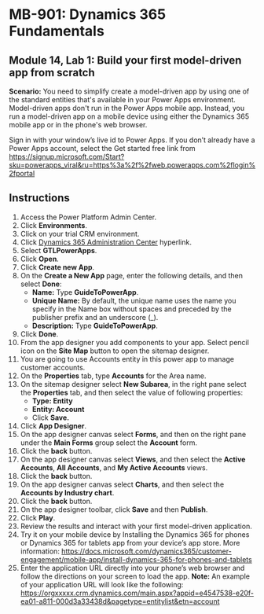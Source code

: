 
# MB-901: Dynamics 365 Fundamentals
## Module 14, Lab 1: Build your first model-driven app from scratch

**Scenario:** You need to simplify create a model-driven app by using one of the standard entities that's available in your Power Apps environment. Model-driven apps don't run in the Power Apps mobile app. Instead, you run a model-driven app on a mobile device using either the Dynamics 365 mobile app or in the phone's web browser.

Sign in with your window’s live id to Power Apps. If you don’t already have a Power Apps account, select the Get started free link from https://signup.microsoft.com/Start?sku=powerapps_viral&ru=https%3a%2f%2fweb.powerapps.com%2flogin%2fportal

## Instructions
1. Access the Power Platform Admin Center.
12.	Click **Environments**.
13.	Click on your trial CRM environment. 
14.	Click [Dynamics 365 Administration Center](https://port.crm.dynamics.com/G/Instances/InstancePicker.aspx?redirect=False0) hyperlink.
15.	Select **GTLPowerApps**.
16.	Click **Open**.
17.	Click **Create new App**.
19.	On the **Create a New App** page, enter the following details, and then select **Done**:
    - **Name:** Type **GuideToPowerApp**.
    - **Unique Name:** By default, the unique name uses the name you specify in the Name box without spaces and preceded by the publisher prefix and an underscore (_).
    - **Description:** Type **GuideToPowerApp**.
20.	Click **Done**.
21.	From the app designer you add components to your app. Select pencil icon on the **Site Map** button to open the sitemap designer.
22.	You are going to use Accounts entity in this power app to manage customer accounts.
22. On the **Properties** tab, type **Accounts** for the Area name.
23.	On the sitemap designer select **New Subarea**, in the right pane select the **Properties** tab, and then select the value of following properties:
    - **Type: Entity**
    - **Entity: Account**  
    - Click **Save.** 
24.	Click **App Designer**.
25.	On the app designer canvas select **Forms**, and then on the right pane under the **Main Forms** group select the **Account** form.
26.	Click the **back** button.
27.	On the app designer canvas select **Views**, and then select the **Active Accounts**, **All Accounts**, and **My Active Accounts** views.
28.	Click the **back** button.
29.	On the app designer canvas select **Charts**, and then select the **Accounts by Industry chart**.
30.	Click the **back** button.
31.	On the app designer toolbar, click **Save** and then **Publish**.
32.	Click **Play**.
34.	Review the results and interact with your first model-driven application.
35.	Try it on your mobile device by Installing the Dynamics 365 for phones or Dynamics 365 for tablets app from your device’s app store. More information: https://docs.microsoft.com/dynamics365/customer-engagement/mobile-app/install-dynamics-365-for-phones-and-tablets
36.	Enter the application URL directly into your phone’s web browser and follow the directions on your screen to load the app. 
  **Note:** An example of your application URL will look like the following: https://orgxxxxx.crm.dynamics.com/main.aspx?appid=e4547538-e20f-ea01-a811-000d3a33438d&pagetype=entitylist&etn=account
